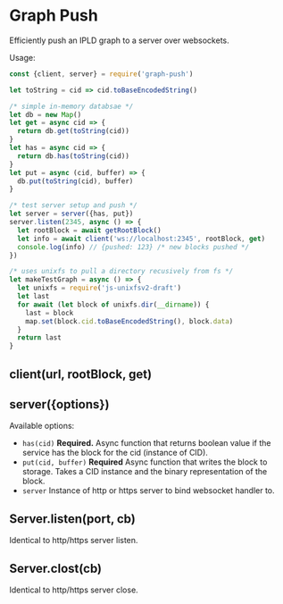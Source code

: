 # Graph Push

Efficiently push an IPLD graph to a server over websockets.

Usage:

```javascript
const {client, server} = require('graph-push')

let toString = cid => cid.toBaseEncodedString()

/* simple in-memory databsae */
let db = new Map()
let get = async cid => {
  return db.get(toString(cid))
}
let has = async cid => {
  return db.has(toString(cid))
}
let put = async (cid, buffer) => {
  db.put(toString(cid), buffer)
}

/* test server setup and push */
let server = server({has, put})
server.listen(2345, async () => {
  let rootBlock = await getRootBlock()
  let info = await client('ws://localhost:2345', rootBlock, get)
  console.log(info) // {pushed: 123} /* new blocks pushed */
})

/* uses unixfs to pull a directory recusively from fs */
let makeTestGraph = async () => {
  let unixfs = require('js-unixfsv2-draft')
  let last
  for await (let block of unixfs.dir(__dirname)) {
    last = block
    map.set(block.cid.toBaseEncodedString(), block.data)
  }
  return last
}
```

## client(url, rootBlock, get)

## server({options})

Available options:

* `has(cid)` **Required.** Async function that returns boolean value if the service has the block for the cid (instance of CID).
* `put(cid, buffer)` **Required** Async function that writes the block to storage. Takes a CID instance and the binary representation of the block.
* `server` Instance of http or https server to bind websocket handler to.

## Server.listen(port, cb)

Identical to http/https server listen.

## Server.clost(cb)

Identical to http/https server close.

